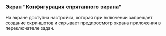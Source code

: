 ### Экран "Конфигурация спрятанного экрана"

На экране доступна настройка, которая при включении запрещает создание скриншотов и скрывает предпросмотр экрана приложения в переключателе задач.

